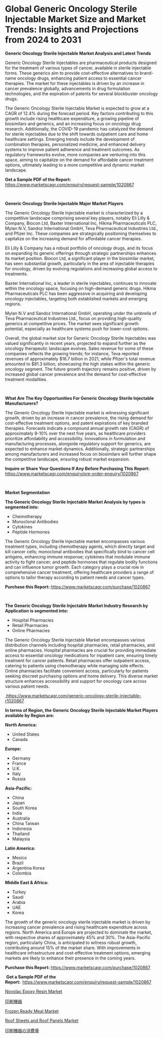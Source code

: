 <p><h1>Global Generic Oncology Sterile Injectable Market Size and Market Trends: Insights and Projections from 2024 to 2031</h1></p><p><strong>Generic Oncology Sterile Injectable Market Analysis and Latest Trends</strong></p>
<p><p>Generic Oncology Sterile Injectables are pharmaceutical products designed for the treatment of various types of cancer, available in sterile injectable forms. These generics aim to provide cost-effective alternatives to brand-name oncology drugs, enhancing patient access to essential cancer therapies. The market for these injectables is driven by an increase in cancer prevalence globally, advancements in drug formulation technologies, and the expiration of patents for several blockbuster oncology drugs.</p><p>The Generic Oncology Sterile Injectable Market is expected to grow at a CAGR of 12.4% during the forecast period. Key factors contributing to this growth include rising healthcare expenditure, a growing pipeline of biosimilars and generics, and an increasing focus on oncology drug research. Additionally, the COVID-19 pandemic has catalyzed the demand for sterile injectables due to the shift towards outpatient care and home healthcare settings. Emerging trends include the development of combination therapies, personalized medicine, and enhanced delivery systems to improve patient adherence and treatment outcomes. As regulatory frameworks evolve, more companies are venturing into this space, aiming to capitalize on the demand for affordable cancer treatment options, ultimately leading to a more competitive and dynamic market landscape.</p></p>
<p><strong>Get a Sample PDF of the Report:&nbsp;</strong> <a href="https://www.marketscagr.com/enquiry/request-sample/1020867">https://www.marketscagr.com/enquiry/request-sample/1020867</a></p>
<p>&nbsp;</p>
<p><strong>Generic Oncology Sterile Injectable Major Market Players</strong></p>
<p><p>The Generic Oncology Sterile Injectable market is characterized by a competitive landscape comprising several key players, notably Eli Lilly & Company, Biocon Ltd, Baxter International Inc, Hikma Pharmaceuticals PLC, Mylan N.V, Sandoz International GmbH, Teva Pharmaceutical Industries Ltd., and Pfizer Inc. These companies are strategically positioning themselves to capitalize on the increasing demand for affordable cancer therapies.</p><p>Eli Lilly & Company has a robust portfolio of oncology drugs, and its focus on expanding its generic offerings through strategic partnerships enhances its market position. Biocon Ltd, a significant player in the biosimilar market, has seen substantial growth, particularly in the area of injectable therapies for oncology, driven by evolving regulations and increasing global access to treatments.</p><p>Baxter International Inc, a leader in sterile injectables, continues to innovate within the oncology space, focusing on high-demand generic drugs. Hikma Pharmaceuticals PLC has been aggressive in acquiring and developing oncology injectables, targeting both established markets and emerging regions. </p><p>Mylan N.V and Sandoz International GmbH, operating under the umbrella of Teva Pharmaceutical Industries Ltd., focus on providing high-quality generics at competitive prices. The market sees significant growth potential, especially as healthcare systems push for lower-cost options.</p><p>Overall, the global market size for Generic Oncology Sterile Injectables was valued significantly in recent years, projected to expand further as the oncology therapeutic landscape evolves. Sales revenue for some of these companies reflects the growing trends; for instance, Teva reported revenues of approximately $16.7 billion in 2021, while Pfizer's total revenue amounted to $81.3 billion, showcasing the high stakes within the generic oncology segment. The future growth trajectory remains positive, driven by increased global cancer prevalence and the demand for cost-effective treatment modalities.</p></p>
<p>&nbsp;</p>
<p><strong>What Are The Key Opportunities For Generic Oncology Sterile Injectable Manufacturers?</strong></p>
<p><p>The Generic Oncology Sterile Injectable market is witnessing significant growth, driven by an increase in cancer prevalence, the rising demand for cost-effective treatment options, and patent expirations of key branded therapies. Forecasts indicate a compound annual growth rate (CAGR) of approximately 8-10% over the next five years, as healthcare providers prioritize affordability and accessibility. Innovations in formulation and manufacturing processes, alongside regulatory support for generics, are expected to enhance market dynamics. Additionally, strategic partnerships among manufacturers and increased focus on biosimilars will further shape the competitive landscape, ensuring robust market expansion.</p></p>
<p><strong>Inquire or Share Your Questions If Any Before Purchasing This Report:</strong> <a href="https://www.marketscagr.com/enquiry/pre-order-enquiry/1020867">https://www.marketscagr.com/enquiry/pre-order-enquiry/1020867</a></p>
<p>&nbsp;</p>
<p><strong>Market Segmentation</strong></p>
<p><strong>The Generic Oncology Sterile Injectable Market Analysis by types is segmented into:</strong></p>
<p><ul><li>Chemotherapy</li><li>Monoclonal Antibodies</li><li>Cytokines</li><li>Peptide Hormones</li></ul></p>
<p><p>The Generic Oncology Sterile Injectable market encompasses various treatment types, including chemotherapy agents, which directly target and kill cancer cells; monoclonal antibodies that specifically bind to cancer cell antigens, enhancing immune response; cytokines that modulate immune activity to fight cancer; and peptide hormones that regulate bodily functions and can influence tumor growth. Each category plays a crucial role in comprehensive cancer treatment, offering healthcare providers a range of options to tailor therapy according to patient needs and cancer types.</p></p>
<p><strong>Purchase this Report:&nbsp;</strong><a href="https://www.marketscagr.com/purchase/1020867">https://www.marketscagr.com/purchase/1020867</a></p>
<p>&nbsp;</p>
<p><strong>The Generic Oncology Sterile Injectable Market Industry Research by Application is segmented into:</strong></p>
<p><ul><li>Hospital Pharmacies</li><li>Retail Pharmacies</li><li>Online Pharmacies</li></ul></p>
<p><p>The Generic Oncology Sterile Injectable Market encompasses various distribution channels including hospital pharmacies, retail pharmacies, and online pharmacies. Hospital pharmacies are crucial for providing immediate access to essential oncology medications for inpatient care, ensuring timely treatment for cancer patients. Retail pharmacies offer outpatient access, catering to patients using chemotherapy while managing side effects. Online pharmacies facilitate convenient access, particularly for patients seeking discreet purchasing options and home delivery. This diverse market structure enhances accessibility and support for oncology care across various patient needs.</p></p>
<p><a href="https://www.marketscagr.com/generic-oncology-sterile-injectable-r1020867">&nbsp;https://www.marketscagr.com/generic-oncology-sterile-injectable-r1020867</a></p>
<p><strong>In terms of Region, the Generic Oncology Sterile Injectable Market Players available by Region are:</strong></p>
<p>
    <p> <strong> North America: </strong>
        <ul>
            <li>United States</li>
            <li>Canada</li>
        </ul>
        </p> 
    <p> <strong> Europe: </strong>
        <ul>
            <li>Germany</li>
            <li>France</li>
            <li>U.K.</li>
            <li>Italy</li>
            <li>Russia</li>
        </ul>
        </p> 
    <p> <strong> Asia-Pacific: </strong>
        <ul>
            <li>China</li>
            <li>Japan</li>
            <li>South Korea</li>
            <li>India</li>
            <li>Australia</li>
            <li>China Taiwan</li>
            <li>Indonesia</li>
            <li>Thailand</li>
            <li>Malaysia</li>
        </ul>
        </p> 
    <p> <strong> Latin America: </strong>
        <ul>
            <li>Mexico</li>
            <li>Brazil</li>
            <li>Argentina Korea</li>
            <li>Colombia</li>
        </ul>
        </p> 
    <p> <strong> Middle East & Africa: </strong>
        <ul>
            <li>Turkey</li>
            <li>Saudi</li>
            <li>Arabia</li>
            <li>UAE</li>
            <li>Korea</li>
        </ul>
    </p>
    </p>
<p><p>The growth of the generic oncology sterile injectable market is driven by increasing cancer prevalence and rising healthcare expenditure across regions. North America and Europe are projected to dominate the market, with respective shares of approximately 45% and 30%. The Asia-Pacific region, particularly China, is anticipated to witness robust growth, contributing around 15% of the market share. With improvements in healthcare infrastructure and cost-effective treatment options, emerging markets are likely to enhance their presence in the coming years.</p></p>
<p><strong>Purchase this Report: </strong><a href="https://www.marketscagr.com/purchase/1020867">https://www.marketscagr.com/purchase/1020867</a></p>
<p>&nbsp;<strong>Get a Sample PDF of the Report:&nbsp;&nbsp;</strong><a href="https://www.marketscagr.com/enquiry/request-sample/1020867">https://www.marketscagr.com/enquiry/request-sample/1020867</a></p>
<p><strong></strong></p>
<p><p><a href="https://issuu.com/reportprime-2/docs/novolac-epoxy-resin-market-size-203_098721f022df82">Novolac Epoxy Resin Market</a></p><p><a href="https://medium.com/@mayeuwjvassey/printing-equipment-market-%E3%81%AF-%E3%82%B3%E3%82%B9%E3%83%88%E7%AE%A1%E7%90%86%E3%81%A8%E5%8A%B9%E7%8E%87%E5%90%91%E4%B8%8A%E3%82%92%E5%84%AA%E5%85%88%E3%81%97%E3%81%BE%E3%81%99-%E3%81%95%E3%82%89%E3%81%AB-%E5%A0%B1%E5%91%8A%E6%9B%B8%E3%81%AF%E5%B8%82%E5%A0%B4%E3%81%AE%E9%9C%80%E8%A6%81%E9%9D%A2%E3%81%A8%E4%BE%9B%E7%B5%A6%E9%9D%A2%E3%81%AE%E4%B8%A1%E6%96%B9%E3%82%92%E3%82%AB%E3%83%90%E3%83%BC%E3%81%97%E3%81%A6%E3%81%84%E3%81%BE%E3%81%99-printing-equipment-0173915e17a0">印刷機器</a></p><p><a href="https://www.linkedin.com/pulse/what-innovations-shaping-frozen-ready-meal-market-application-types-9uwwe?trackingId=5OFvN6DwSmerA06bYwHXvw%3D%3D">Frozen Ready Meal Market</a></p><p><a href="https://medium.com/@caylechardson65746/the-roof-sheets-and-roof-panels-market-has-experienced-impressive-growth-in-recent-years-fffe0df9fa04">Roof Sheets and Roof Panels Market</a></p><p><a href="https://medium.com/@mayeuwjvassey/%E5%8D%B0%E5%88%B7%E6%A9%9F%E5%99%A8%E6%B6%88%E8%B2%BB%E5%B8%82%E5%A0%B4-%E5%B8%82%E5%A0%B4%E3%82%BB%E3%82%B0%E3%83%A1%E3%83%B3%E3%83%86%E3%83%BC%E3%82%B7%E3%83%A7%E3%83%B3-%E5%9C%B0%E5%9F%9F%E5%88%A5-%E5%B8%82%E5%A0%B4%E4%BA%88%E6%B8%AC-2031%E5%B9%B4%E3%81%BE%E3%81%A7-756c0e13d175">印刷機器の消費量</a></p></p>